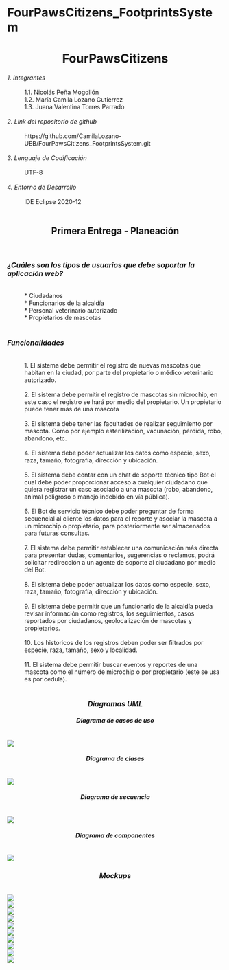 # FourPawsCitizens_FootprintsSystem
<html>
<h1 align="center"> FourPawsCitizens </h1>
<dl>
	<dt><em> 1. Integrantes </em></dt>
	<br>
	<dd>1.1. Nicolás Peña Mogollón</dd>
	<dd>1.2. María Camila Lozano Gutierrez</dd>
	<dd>1.3. Juana Valentina Torres Parrado</dd>
	<br>
	<dt><em> 2. Link del repositorio de github </em></dt>
	<br>
	<dd>https://github.com/CamilaLozano-UEB/FourPawsCitizens_FootprintsSystem.git</dd>
	<br>
	<dt><em> 3. Lenguaje de Codificación </em></dt>
	<br>
	<dd> UTF-8 </dd>
	<br>
	<dt><em> 4. Entorno de Desarrollo </em></dt>
	<br>
	<dd> IDE Eclipse 2020-12 </dd>
	<br>
	<h2 align="center"> Primera Entrega - Planeación </h2>
	<br>
	<h3><em> ¿Cuáles son los tipos de usuarios que debe soportar la aplicación web? </em></h3>
	<br>
	<dd>* Ciudadanos</dd>
	<dd>* Funcionarios de la alcaldía</dd>
	<dd>* Personal veterinario autorizado</dd>
	<dd>* Propietarios de mascotas</dd>
	<br>
	<h3><em> Funcionalidades </em></h3>
	<br>
	<dd> 1. El sistema debe permitir el registro de nuevas mascotas que habitan en la ciudad, por parte del propietario o médico veterinario autorizado.</dd>
	<br>
	<dd> 2. El sistema debe permitir el registro de mascotas sin microchip, en este caso el registro se hará por medio del propietario. Un propietario puede tener más de una mascota </dd>
	<br>
	<dd> 3. El sistema debe tener las facultades de realizar seguimiento por mascota. Como por ejemplo esterilización, vacunación, pérdida, robo, abandono, etc. </dd>
	<br>
	<dd> 4. El sistema debe poder actualizar los datos como especie, sexo, raza, tamaño, fotografía, dirección y ubicación. </dd>
	<br>
	<dd> 5. El sistema debe contar con un chat de soporte técnico tipo Bot el cual debe poder proporcionar acceso a cualquier ciudadano que quiera registrar un caso asociado a una mascota (robo, abandono, animal peligroso o manejo indebido en vía pública).</dd>
	<br>
	<dd> 6. El Bot de servicio técnico debe poder preguntar de forma secuencial al cliente los datos para el reporte y asociar la mascota a un microchip o propietario, para posteriormente ser almacenados para futuras consultas.</dd>
	<br>
	<dd> 7. El sistema debe permitir establecer una comunicación más directa para presentar dudas, comentarios, sugerencias o reclamos, podrá solicitar redirección a un agente de soporte al ciudadano por medio del Bot.</dd>
	<br>
	<dd> 8. El sistema debe poder actualizar los datos como especie, sexo, raza, tamaño, fotografía, dirección y ubicación. </dd>
	<br>
	<dd> 9. El sistema debe permitir que un funcionario de la alcaldía pueda revisar información como registros, los seguimientos, casos reportados por ciudadanos, geolocalización de mascotas y propietarios. </dd>
	<br>
	<dd> 10. Los historicos de los registros deben poder ser filtrados por especie, raza, tamaño, sexo y localidad.</dd>
	<br>
	<dd> 11. El sistema debe permitir buscar eventos y reportes de una mascota como el número de microchip o por propietario (este se usa es por cedula).</dd>
	<br>
	<h3 align="center"><em> Diagramas UML </em></h3>
	<dt>
		<h4 align="center"><em> Diagrama de casos de uso </em><h4>
		<br>
		<img src="./ReadmeSources/DiagramadeCasosdeuso.jpg" align="center">
	</dt>
	<dt>
		<h4 align="center"><em> Diagrama de clases </em><h4>
		<br>
		<img src="./ReadmeSources/DiagramadeClases.jpg" align="center">
	</dt>
	<dt>
		<h4 align="center"><em> Diagrama de secuencia </em><h4>
		<br>
		<img src="./ReadmeSources/DiagramadeSecuencia.jpg" align="center">
	</dt>
	<dt>
		<h4 align="center"><em> Diagrama de componentes </em><h4>
		<br>
		<img src="./ReadmeSources/DiagramadeComponentes.jpg" align="center">
	</dt>
	<h3 align="center"><em> Mockups </em></h3>
	<br>
	<img src="./ReadmeSources/Mockup/MockUp1.png" align="center">
	<br>
	<img src="./ReadmeSources/Mockup/MockUp2.png" align="center">
	<br>
	<img src="./ReadmeSources/Mockup/MockUp3.png" align="center">
	<br>
	<img src="./ReadmeSources/Mockup/MockUp4.PNG" align="center">
	<br>
	<img src="./ReadmeSources/Mockup/MockUp5.PNG" align="center">
	<br>
	<img src="./ReadmeSources/Mockup/MockUp6.PNG" align="center">
	<br>
	<img src="./ReadmeSources/Mockup/MockUp7.PNG" align="center">
	<br>
	<img src="./ReadmeSources/Mockup/MockUp8.PNG" align="center">
	<br>
	<img src="./ReadmeSources/Mockup/MockUp9.PNG" align="center">
	<br>
	<img src="./ReadmeSources/Mockup/MockUp10.PNG" align="center">
</dl>

</html>